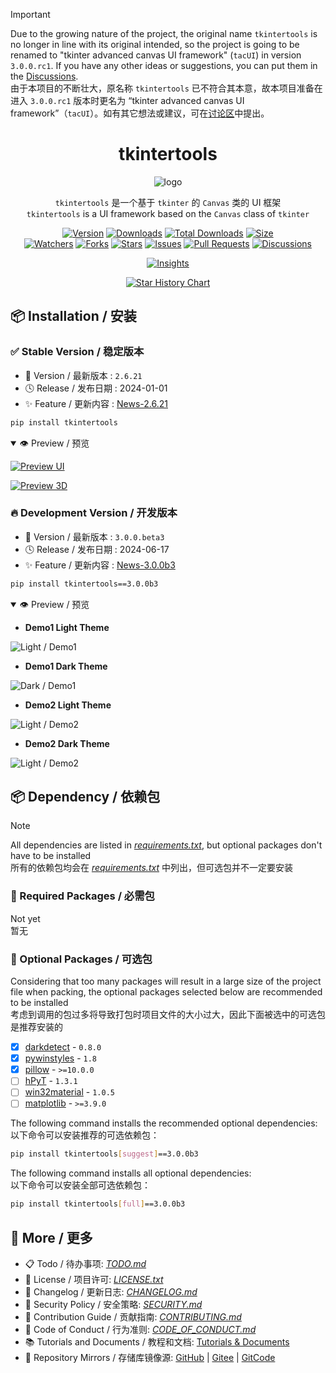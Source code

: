 > [!IMPORTANT]  
> Due to the growing nature of the project, the original name `tkintertools` is no longer in line with its original intended, so the project is going to be renamed to "tkinter advanced canvas UI framework" (`tacUI`) in version `3.0.0.rc1`. If you have any other ideas or suggestions, you can put them in the [Discussions](https://github.com/Xiaokang2022/tkintertools/discussions).  
> 由于本项目的不断壮大，原名称 `tkintertools` 已不符合其本意，故本项目准备在进入 `3.0.0.rc1` 版本时更名为 “tkinter advanced canvas UI framework”（`tacUI`）。如有其它想法或建议，可在[讨论区](https://github.com/Xiaokang2022/tkintertools/discussions)中提出。

<h1 align="center">tkintertools</h1>

<p align="center"><img alt="logo" src="https://xiaokang2022.github.io/tkintertools/logo.png" title="Logo" /></p>

<p align="center">
<code>tkintertools</code> 是一个基于 <code>tkinter</code> 的 <code>Canvas</code> 类的 UI 框架
<br/>
<code>tkintertools</code> is a UI framework based on the <code>Canvas</code> class of <code>tkinter</code>
</p>

<p align="center">
<a href="https://github.com/Xiaokang2022/tkintertools/releases"><img alt="Version" src="https://img.shields.io/github/v/release/Xiaokang2022/tkintertools?include_prereleases&logo=github&label=Version" title="Latest Version" /></a>
<a href="https://pypistats.org/packages/tkintertools"><img alt="Downloads" src="https://img.shields.io/pypi/dm/tkintertools?label=Downloads&logo=pypi&logoColor=skyblue" title="Downloads" /></a>
<a href="https://pepy.tech/project/tkintertools"><img alt="Total Downloads" src="https://img.shields.io/pepy/dt/tkintertools?logo=pypi&logoColor=gold&label=Total%20Downloads" title="Total Downloads" /></a>
<a href="https://github.com/Xiaokang2022/tkintertools"><img alt="Size" src="https://img.shields.io/github/languages/code-size/Xiaokang2022/tkintertools?label=Size&logo=github" title="Code Size"/></a>
<br/>
<a href="https://github.com/Xiaokang2022/tkintertools/watchers"><img alt="Watchers" src="https://img.shields.io/github/watchers/Xiaokang2022/tkintertools?label=Watchers&logo=github&style=flat" title="Watchers" /></a>
<a href="https://github.com/Xiaokang2022/tkintertools/forks"><img alt="Forks" src="https://img.shields.io/github/forks/Xiaokang2022/tkintertools?label=Forks&logo=github&style=flat" title="Forks" /></a>
<a href="https://github.com/Xiaokang2022/tkintertools/stargazers"><img alt="Stars" src="https://img.shields.io/github/stars/Xiaokang2022/tkintertools?label=Stars&color=gold&logo=github&style=flat" title="Stars" /></a>
<a href="https://github.com/Xiaokang2022/tkintertools/issues"><img alt="Issues" src="https://img.shields.io/github/issues/Xiaokang2022/tkintertools?label=Issues&logo=github" title="Issues" /></a>
<a href="https://github.com/Xiaokang2022/tkintertools/pulls"><img alt="Pull Requests" src="https://img.shields.io/github/issues-pr/Xiaokang2022/tkintertools?label=Pull%20Requests&logo=github" title="Pull Requests" /></a>
<a href="https://github.com/Xiaokang2022/tkintertools/discussions"><img alt="Discussions" src="https://img.shields.io/github/discussions/Xiaokang2022/tkintertools?label=Discussions&logo=github" title="Discussions" /></a>
</p>

<p align="center">
<a href="https://github.com/Xiaokang2022/tkintertools/pulse"><img alt="Insights" src="https://repobeats.axiom.co/api/embed/ab8fae686a5a96f91fa71c40c53c189310924f5e.svg" /></a>
</p>

<p align="center">
    <a href="https://star-history.com/#Xiaokang2022/tkintertools&Date">
        <picture>
            <source media="(prefers-color-scheme: dark)" srcset="https://api.star-history.com/svg?repos=Xiaokang2022/tkintertools&type=Date&theme=dark" />
            <source media="(prefers-color-scheme: light)" srcset="https://api.star-history.com/svg?repos=Xiaokang2022/tkintertools&type=Date" />
            <img alt="Star History Chart" src="https://api.star-history.com/svg?repos=Xiaokang2022/tkintertools&type=Date" />
        </picture>
    </a>
</p>

📦 Installation / 安装
----------------------

### ✅ Stable Version / 稳定版本

* 🔖 Version / 最新版本 : `2.6.21`
* 🕓 Release / 发布日期 : 2024-01-01
* ✨ Feature / 更新内容 : [News-2.6.21](https://xiaokang2022.github.io/tkintertools/news/2.6.21/News/)

```bash
pip install tkintertools
```

<details open><summary>👁️ Preview / 预览</summary>

[![Preview UI](https://xiaokang2022.github.io/tkintertools/tutorials/images/1.2-2.1-2.png)](https://xiaokang2022.github.io/tkintertools/tutorials/1-2/#21-%E9%AB%98%E5%BA%A6%E5%8F%AF%E9%85%8D%E7%BD%AE%E7%9A%84%E6%8E%A7%E4%BB%B6)

[![Preview 3D](https://xiaokang2022.github.io/tkintertools/tutorials/images/7.3-3.1-2.png)](https://xiaokang2022.github.io/tkintertools/tutorials/7-3/#%E4%B8%89%E9%80%9A%E8%BF%87-after-%E6%96%B9%E6%B3%95%E5%AE%9E%E7%8E%B0%E7%AE%80%E5%8D%95%E5%8A%A8%E7%94%BB)

</details>

### 🔥 Development Version / 开发版本

* 🔖 Version / 最新版本 : `3.0.0.beta3`
* 🕓 Release / 发布日期 : 2024-06-17
* ✨ Feature / 更新内容 : [News-3.0.0b3](https://xiaokang2022.github.io/tkintertools/news/3.0.0/News/)

```bash
pip install tkintertools==3.0.0b3
```

<details open><summary>👁️ Preview / 预览</summary>

* **Demo1 Light Theme**

![Light / Demo1](https://xiaokang2022.github.io/tkintertools/news/3.0.0/demo1-light.png)

* **Demo1 Dark Theme**

![Dark / Demo1](https://xiaokang2022.github.io/tkintertools/news/3.0.0/demo1-dark.png)

* **Demo2 Light Theme**

![Light / Demo2](https://xiaokang2022.github.io/tkintertools/news/3.0.0/demo2-light.png)

* **Demo2 Dark Theme**

![Light / Demo2](https://xiaokang2022.github.io/tkintertools/news/3.0.0/demo2-dark.png)

</details>

📦 Dependency / 依赖包
----------------------

> [!NOTE]  
> All dependencies are listed in [*requirements.txt*](./requirements.txt), but optional packages don't have to be installed  
> 所有的依赖包均会在 [*requirements.txt*](./requirements.txt) 中列出，但可选包并不一定要安装

### 📌 Required Packages / 必需包

Not yet  
暂无

### 🎨 Optional Packages / 可选包

Considering that too many packages will result in a large size of the project file when packing, the optional packages selected below are recommended to be installed  
考虑到调用的包过多将导致打包时项目文件的大小过大，因此下面被选中的可选包是推荐安装的

- [X] [darkdetect](https://github.com/albertosottile/darkdetect) - `0.8.0`
- [X] [pywinstyles](https://github.com/Akascape/py-window-styles) - `1.8`
- [X] [pillow](https://github.com/python-pillow/Pillow) - `>=10.0.0`
- [ ] [hPyT](https://github.com/Zingzy/hPyT) - `1.3.1`
- [ ] [win32material](https://github.com/littlewhitecloud/win32style) - `1.0.5`
- [ ] [matplotlib](https://github.com/matplotlib/matplotlib) - `>=3.9.0`

The following command installs the recommended optional dependencies:  
以下命令可以安装推荐的可选依赖包：

```bash
pip install tkintertools[suggest]==3.0.0b3
```

The following command installs all optional dependencies:  
以下命令可以安装全部可选依赖包：

```bash
pip install tkintertools[full]==3.0.0b3
```

👀 More / 更多
--------------

* 📋 Todo / 待办事项: [*TODO.md*](TODO.md)
* 📑 License / 项目许可: [*LICENSE.txt*](LICENSE.txt)
* 📘 Changelog / 更新日志: [*CHANGELOG.md*](CHANGELOG.md)
* 📕 Security Policy / 安全策略: [*SECURITY.md*](SECURITY.md)
* 📗 Contribution Guide / 贡献指南: [*CONTRIBUTING.md*](CONTRIBUTING.md)
* 📙 Code of Conduct / 行为准则: [*CODE_OF_CONDUCT.md*](CODE_OF_CONDUCT.md)
* 📚 Tutorials and Documents / 教程和文档: [Tutorials & Documents](https://xiaokang2022.github.io/tkintertools/)
* 🚀 Repository Mirrors / 存储库镜像源:
[GitHub](https://github.com/Xiaokang2022/tkintertools) |
[Gitee](https://gitee.com/xiaokang-2022/tkintertools) |
[GitCode](https://gitcode.com/Xiaokang2022/tkintertools/overview)